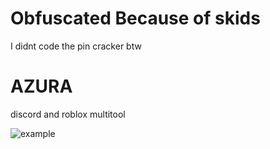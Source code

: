 # Obfuscated Because of skids
I didnt code the pin cracker btw 

# AZURA
discord and roblox multitool

![example](https://cdn.discordapp.com/attachments/1021924638592344164/1026243194649854112/unknown.png)
